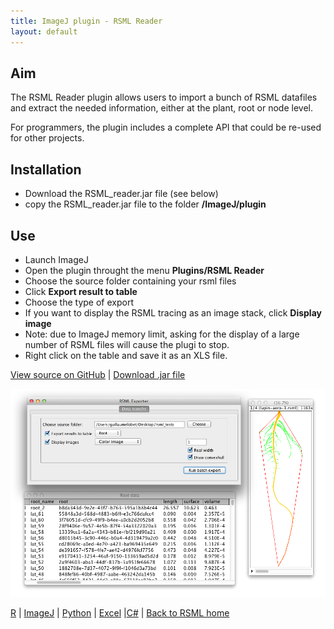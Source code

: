 ```yaml
---
title: ImageJ plugin - RSML Reader
layout: default
---
```


## Aim
The RSML Reader plugin allows users to import a bunch of RSML datafiles and extract the needed information, either at the plant, root or node level. 

For programmers, the plugin includes a complete API that could be re-used for other projects. 

## Installation

- Download the RSML_reader.jar file (see below)
- copy the RSML_reader.jar file to the folder **/ImageJ/plugin**

## Use

- Launch ImageJ
- Open the plugin throught the menu **Plugins/RSML Reader**
- Choose the source folder containing your rsml files
- Click **Export result to table**
- Choose the type of export
- If you want to display the RSML tracing as an image stack, click **Display image**
 - Note: due to ImageJ memory limit, asking for the display of a large number of RSML files will cause the plugi to stop.
- Right click on the table and save it as an XLS file.


[View source on GitHub](https://github.com/RootSystemML/RSML-conversion-tools/tree/master/imagej) | [Download .jar file](https://github.com/RootSystemML/RSML-conversion-tools/blob/master/imagej/bin/RSML_reader.jar?raw=true)
 
[![ImageJ RSML Reader](/images/imagej_rsml.png)](/images/imagej_rsml.png)


 
[R](/tools/r_rsml) | [ImageJ](/tools/imagej_rsml) |  [Python](/tools/python_rsml) |  [Excel](/tools/excell_rsml) |[C#](/tools/c_rsml) |  [Back to RSML home](/index)

